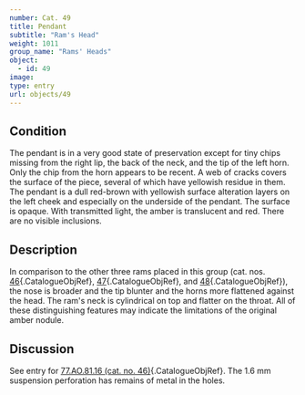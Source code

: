 ```yaml
---
number: Cat. 49
title: Pendant
subtitle: "Ram's Head"
weight: 1011
group_name: "Rams' Heads"
object:
  - id: 49
image:
type: entry
url: objects/49
---
```


## Condition

The pendant is in a very good state of preservation except for tiny chips missing from the right lip, the back of the neck, and the tip of the left horn. Only the chip from the horn appears to be recent. A web of cracks covers the surface of the piece, several of which have yellowish residue in them. The pendant is a dull red-brown with yellowish surface alteration layers on the left cheek and especially on the underside of the pendant. The surface is opaque. With transmitted light, the amber is translucent and red. There are no visible inclusions.

## Description

In comparison to the other three rams placed in this group (cat. nos. [46](#cat-77.AO.81.16){.CatalogueObjRef}, [47](#cat-77.AO.81.17){.CatalogueObjRef}, and [48](#cat-77.AO.81.18){.CatalogueObjRef}), the nose is broader and the tip blunter and the horns more flattened against the head. The ram's neck is cylindrical on top and flatter on the throat. All of these distinguishing features may indicate the limitations of the original amber nodule.

## Discussion

See entry for [77.AO.81.16 (cat. no. 46)](#cat-77.AO.81.16){.CatalogueObjRef}. The 1.6 mm suspension perforation has remains of metal in the holes.
